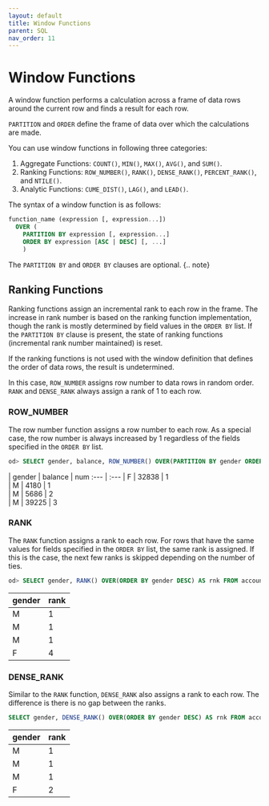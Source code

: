 ```yaml
---
layout: default
title: Window Functions
parent: SQL
nav_order: 11
---
```


# Window Functions

A window function performs a calculation across a frame of data rows around the current row and finds a result for each row.

`PARTITION` and `ORDER` define the frame of data over which the calculations are made.

You can use window functions in following three categories:

1. Aggregate Functions: `COUNT()`, `MIN()`, `MAX()`, `AVG()`, and `SUM()`.
2. Ranking Functions: `ROW_NUMBER()`, `RANK()`, `DENSE_RANK()`, `PERCENT_RANK()`, and `NTILE()`.
3. Analytic Functions: `CUME_DIST()`, `LAG()`, and `LEAD()`.

The syntax of a window function is as follows:

```sql
function_name (expression [, expression...])
  OVER (
    PARTITION BY expression [, expression...]
    ORDER BY expression [ASC | DESC] [, ...]
    )
```

The `PARTITION BY` and `ORDER BY` clauses are optional.
{.. note}


## Ranking Functions

Ranking functions assign an incremental rank to each row in the frame.
The increase in rank number is based on the ranking function implementation, though the rank is mostly determined by field values in the `ORDER BY` list. If the `PARTITION BY` clause is present, the state of ranking functions (incremental rank number maintained) is reset.

If the ranking functions is not used with the window definition that defines the order of data rows, the result is undetermined.

In this case, `ROW_NUMBER` assigns row number to data rows in random order. `RANK` and `DENSE_RANK` always assign a rank of 1 to each row.

### ROW_NUMBER

The row number function assigns a row number to each row. As a special case, the row number is always increased by 1 regardless of the fields specified in the `ORDER BY` list.

```sql
od> SELECT gender, balance, ROW_NUMBER() OVER(PARTITION BY gender ORDER BY balance) AS num FROM accounts;
```

| gender | balance | num
:--- | :---
| F        | 32838     | 1     
| M        | 4180      | 1     
| M        | 5686      | 2     
| M        | 39225     | 3     

### RANK

The `RANK` function assigns a rank to each row. For rows that have the same values for fields specified in the `ORDER BY` list, the same rank is assigned. If this is the case, the next few ranks is skipped depending on the number of ties.

```sql
od> SELECT gender, RANK() OVER(ORDER BY gender DESC) AS rnk FROM accounts;
```

| gender | rank
:--- | :---
| M        | 1     
| M        | 1     
| M        | 1     
| F        | 4     

### DENSE_RANK

Similar to the `RANK` function, `DENSE_RANK` also assigns a rank to each row. The difference is there is no gap between the ranks.

```sql
SELECT gender, DENSE_RANK() OVER(ORDER BY gender DESC) AS rnk FROM accounts;
```

| gender | rank
:--- | :---
| M        | 1     
| M        | 1     
| M        | 1     
| F        | 2   
